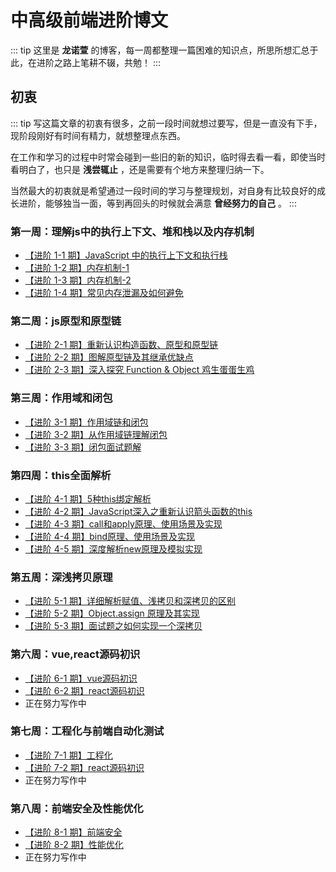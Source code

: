 # 中高级前端进阶博文

::: tip
这里是 **龙诺萱** 的博客，每一周都整理一篇困难的知识点，所思所想汇总于此，在进阶之路上笔耕不辍，共勉！
:::

## 初衷

::: tip
写这篇文章的初衷有很多，之前一段时间就想过要写，但是一直没有下手，现阶段刚好有时间有精力，就想整理点东西。

在工作和学习的过程中时常会碰到一些旧的新的知识，临时得去看一看，即使当时看明白了，也只是 **浅尝辄止** ，还是需要有个地方来整理归纳一下。

当然最大的初衷就是希望通过一段时间的学习与整理规划，对自身有比较良好的成长进阶，能够独当一面，等到再回头的时候就会满意 **曾经努力的自己** 。
:::

### 第一周：理解js中的执行上下文、堆和栈以及内存机制

- [【进阶 1-1 期】JavaScript 中的执行上下文和执行栈](/progress/1/1.html)
- [【进阶 1-2 期】内存机制-1](/progress/1/2.html)
- [【进阶 1-3 期】内存机制-2](/progress/1/3.html)
- [【进阶 1-4 期】常见内存泄漏及如何避免](/progress/1/4.html)

### 第二周：js原型和原型链

- [【进阶 2-1 期】重新认识构造函数、原型和原型链](/progress/2/1.html)
- [【进阶 2-2 期】图解原型链及其继承优缺点](/progress/2/2.html)
- [【进阶 2-3 期】深入探究 Function & Object 鸡生蛋蛋生鸡](/progress/2/3.html)

### 第三周：作用域和闭包

- [【进阶 3-1 期】作用域链和闭包](/progress/3/1.html)
- [【进阶 3-2 期】从作用域链理解闭包](/progress/3/2.html)
- [【进阶 3-3 期】闭包面试题解](/progress/3/3.html)

### 第四周：this全面解析

- [【进阶 4-1 期】5种this绑定解析](/progress/4/1.html)
- [【进阶 4-2 期】JavaScript深入之重新认识箭头函数的this](/progress/4/2.html)
- [【进阶 4-3 期】call和apply原理、使用场景及实现](/progress/4/3.html)
- [【进阶 4-4 期】bind原理、使用场景及实现](/progress/4/4.html)
- [【进阶 4-5 期】深度解析new原理及模拟实现](/progress/4/5.html)

### 第五周：深浅拷贝原理

- [【进阶 5-1 期】详细解析赋值、浅拷贝和深拷贝的区别](/progress/5/1.html)
- [【进阶 5-2 期】Object.assign 原理及其实现](/progress/5/2.html)
- [【进阶 5-3 期】面试题之如何实现一个深拷贝](/progress/5/3.html)

### 第六周：vue,react源码初识

- [【进阶 6-1 期】vue源码初识](/progress/6/1.html)
- [【进阶 6-2 期】react源码初识](/progress/6/2.html)
- 正在努力写作中

### 第七周：工程化与前端自动化测试

- [【进阶 7-1 期】工程化](/progress/7/1.html)
- [【进阶 7-2 期】react源码初识](/progress/7/2.html)
- 正在努力写作中

### 第八周：前端安全及性能优化

- [【进阶 8-1 期】前端安全](/progress/8/1.html)
- [【进阶 8-2 期】性能优化](/progress/8/2.html)
- 正在努力写作中

<sky-dream></sky-dream>

<style>
.theme-default-content:not(.custom){
    margin-right: 250px;
    padding: 2rem 2.5rem;
    max-width:850px;
}
</style>


